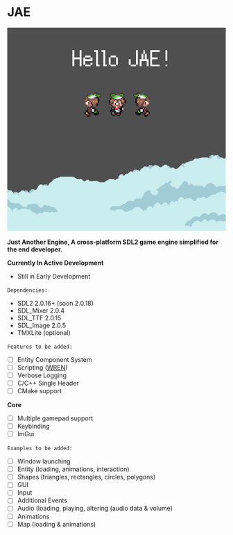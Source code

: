 # JAE
![Example Image](example/assets/JAE_Test_Image.png)

**Just Another Engine, A cross-platform SDL2 game engine simplified for the end developer.**

**Currently In Active Development**
- Still in Early Development

`Dependencies:`
- SDL2 2.0.16+ (soon 2.0.18)
- SDL_Mixer 2.0.4
- SDL_TTF 2.0.15
- SDL_Image 2.0.5
- TMXLite (optional)

`Features to be added:`
- [ ] Entity Component System
- [ ] Scripting ([WREN](https://www.wren.io))
- [ ] Verbose Logging
- [ ] C/C++ Single Header
- [ ] CMake support

**Core**
- [ ] Multiple gamepad support
- [ ] Keybinding 
- [ ] ImGui

`Examples to be added:`
- [ ] Window launching
- [ ] Entity (loading, animations, interaction)
- [ ] Shapes (triangles, rectangles, circles, polygons)
- [ ] GUI 
- [ ] Input 
- [ ] Additional Events
- [ ] Audio (loading, playing, altering (audio data & volume) 
- [ ] Animations
- [ ] Map (loading & animations)
